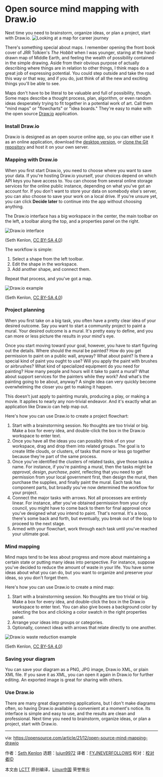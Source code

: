 [#]: subject: "Open source mind mapping with Draw.io"
[#]: via: "https://opensource.com/article/21/12/open-source-mind-mapping-drawio"
[#]: author: "Seth Kenlon https://opensource.com/users/seth"
[#]: collector: "lujun9972"
[#]: translator: "FYJNEVERFOLLOWS "
[#]: reviewer: " "
[#]: publisher: " "
[#]: url: " "

Open source mind mapping with Draw.io
======
Next time you need to brainstorm, organize ideas, or plan a project,
start with Draw.io.
![Looking at a map for career journey][1]

There's something special about maps. I remember opening the front book cover of JRR Tolkien's _The Hobbit_ when I was younger, staring at the hand-drawn map of Middle Earth, and feeling the wealth of possibility contained in the simple drawing. Aside from their obvious purpose of actually describing where things are in relation to other things, I think maps do a great job of expressing potential. You could step outside and take the road this way or that way, and if you do, just think of all the new and exciting things you'll be able to see.

Maps don't have to be literal to be valuable and full of possibility, though. Some maps describe a thought process, plan, algorithm, or even random ideas desperately trying to fit together in a potential work of art. Call them "mind maps" or "flowcharts" or "idea boards." They're easy to make with the open source [Draw.io][2] application.

### Install Draw.io

Draw.io is designed as an open source online app, so you can either use it as an online application, download the [desktop version][3], or [clone the Git repository][4] and host it on your own server.

### Mapping with Draw.io

When you first start Draw.io, you need to choose where you want to save your data. If you're hosting Draw.io yourself, your choices depend on which API keys you have access to. You can choose from several online storage services for the online public instance, depending on what you've got an account for. If you don't want to store your data on somebody else's server, you can also choose to save your work on a local drive. If you're unsure yet, you can click **Decide later** to continue into the app without choosing anything.

The Draw.io interface has a big workspace in the center, the main toolbar on the left, a toolbar along the top, and a properties panel on the right.

![Draw.io interface][5]

(Seth Kenlon, [CC BY-SA 4.0][6])

The workflow is simple: 

  1. Select a shape from the left toolbar.
  2. Edit the shape in the workspace.
  3. Add another shape, and connect them.



Repeat that process, and you've got a map.

![Draw.io example][7]

(Seth Kenlon, [CC BY-SA 4.0][6])

### Project planning

When you first take on a big task, you often have a pretty clear idea of your desired outcome. Say you want to start a community project to paint a mural. Your desired outcome is a mural. It's pretty easy to define, and you can more or less picture the results in your mind's eye.

Once you start moving toward your goal, however, you have to start figuring out the details. Where should the mural be painted? How do you get permission to paint on a public wall, anyway? What about paint? Is there a special kind of paint you ought to use? Will you apply the paint with brushes or airbrushes? What kind of specialized equipment do you need for painting? How many people and hours will it take to paint a mural? What about support services for the painters while they work? And what's the painting going to be about, anyway? A single idea can very quickly become overwhelming the closer you get to making it happen.

This doesn't just apply to painting murals, producing a play, or making a movie. It applies to nearly any non-trivial endeavor. And it's exactly what an application like Draw.io can help map out.

Here's how you can use Draw.io to create a project flowchart:

  1. Start with a brainstorming session. No thoughts are too trivial or big. Make a box for every idea, and double-click the box in the Draw.io workspace to enter text.
  2. Once you have all the ideas you can possibly think of on your workspace, drag and drop them into related groups. The goal is to create little clouds, or clusters, of tasks that more or less go together because they're part of the same process.
  3. Once you've identified the clusters of related tasks, give those tasks a name. For instance, if you're painting a mural, then the tasks might be _approval_, _design_, _purchase_, _paint_, reflecting that you need to get permission from your local government first, then design the mural, then purchase the supplies, and finally paint the mural. Each task has component parts, but broadly you've now determined the workflow for your project.
  4. Connect the major tasks with arrows. Not all processes are entirely linear. For instance, after you've obtained permission from your city council, you might have to come back to them for final approval once you've designed what you intend to paint. That's normal. It's a loop, there's some back and forth, but eventually, you break out of the loop to proceed to the next stage.
  5. Armed with your flowchart, work through each task until you've reached your ultimate goal.



### Mind mapping 

Mind maps tend to be less about progress and more about maintaining a certain state or putting many ideas into perspective. For instance, suppose you've decided to reduce the amount of waste in your life. You have some ideas about what you can do, but you want to organize and preserve your ideas, so you don't forget them.

Here's how you can use Draw.io to create a mind map:

  1. Start with a brainstorming session. No thoughts are too trivial or big. Make a box for every idea, and double-click the box in the Draw.io workspace to enter text. You can also give boxes a background color by selecting the box and clicking a color swatch in the right properties panel.
  2. Arrange your ideas into groups or categories.
  3. Optionally, connect ideas with arrows that relate directly to one another.



![Draw.io waste reduction example][8]

(Seth Kenlon, [CC BY-SA 4.0][6])

### Saving your diagram

You can save your diagram as a PNG, JPG image, Draw.io XML, or plain XML file. If you save it as XML, you can open it again in Draw.io for further editing. An exported image is great for sharing with others.

### Use Draw.io

There are many great diagramming applications, but I don't make diagrams often, so having Draw.io available is convenient at a moment's notice. Its interface is simple and easy to use, and the results are clean and professional. Next time you need to brainstorm, organize ideas, or plan a project, start with Draw.io.

--------------------------------------------------------------------------------

via: https://opensource.com/article/21/12/open-source-mind-mapping-drawio

作者：[Seth Kenlon][a]
选题：[lujun9972][b]
译者：[FYJNEVERFOLLOWS](https://github.com/FYJNEVERFOLLOWS)
校对：[校对者ID](https://github.com/校对者ID)

本文由 [LCTT](https://github.com/LCTT/TranslateProject) 原创编译，[Linux中国](https://linux.cn/) 荣誉推出

[a]: https://opensource.com/users/seth
[b]: https://github.com/lujun9972
[1]: https://opensource.com/sites/default/files/styles/image-full-size/public/lead-images/career_journey_road_gps_path_map_520.png?itok=PpL6jJgY (Looking at a map for career journey)
[2]: http://draw.io
[3]: https://github.com/jgraph/drawio-desktop
[4]: https://github.com/jgraph/drawio
[5]: https://opensource.com/sites/default/files/uploads/draw-io-ui.png (Draw.io interface)
[6]: https://creativecommons.org/licenses/by-sa/4.0/
[7]: https://opensource.com/sites/default/files/uploads/draw-io-example.jpg (Draw.io example)
[8]: https://opensource.com/sites/default/files/uploads/draw-io-export.jpg (Draw.io waste reduction example)
